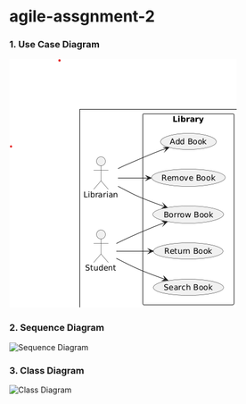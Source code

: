 # agile-assgnment-2
### 1. Use Case Diagram
![Use Case Diagram](https://github.com/harisudhan27/agile-assgnment-2/blob/main/usecase%20agile.png)

### 2. Sequence Diagram
![Sequence Diagram](./images/SequenceDiagram.jpg)

### 3. Class Diagram
![Class Diagram](./images/ClassDiagram.jpg)
